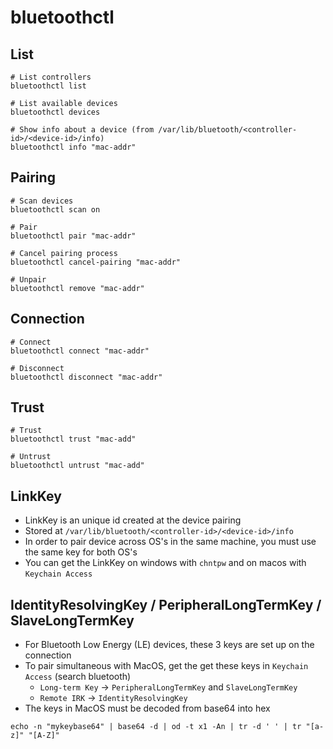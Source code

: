 # bluetoothctl

## List

```shell
# List controllers
bluetoothctl list

# List available devices
bluetoothctl devices

# Show info about a device (from /var/lib/bluetooth/<controller-id>/<device-id>/info)
bluetoothctl info "mac-addr"
```

## Pairing

```shell
# Scan devices
bluetoothctl scan on

# Pair
bluetoothctl pair "mac-addr"

# Cancel pairing process
bluetoothctl cancel-pairing "mac-addr"

# Unpair
bluetoothctl remove "mac-addr"
```

## Connection

```shell
# Connect
bluetoothctl connect "mac-addr"

# Disconnect
bluetoothctl disconnect "mac-addr"
```

## Trust

```shell
# Trust
bluetoothctl trust "mac-add"

# Untrust
bluetoothctl untrust "mac-add"
```

## LinkKey

- LinkKey is an unique id created at the device pairing
- Stored at `/var/lib/bluetooth/<controller-id>/<device-id>/info`
- In order to pair device across OS's in the same machine, you must use the same key for both OS's
- You can get the LinkKey on windows with `chntpw` and on macos with `Keychain Access`

## IdentityResolvingKey / PeripheralLongTermKey / SlaveLongTermKey

- For Bluetooth Low Energy (LE) devices, these 3 keys are set up on the connection
- To pair simultaneous with MacOS, get the get these keys in `Keychain Access` (search bluetooth)
  - `Long-term Key` -> `PeripheralLongTermKey` and `SlaveLongTermKey`
  - `Remote IRK` -> `IdentityResolvingKey`
- The keys in MacOS must be decoded from base64 into hex

```shell
echo -n "mykeybase64" | base64 -d | od -t x1 -An | tr -d ' ' | tr "[a-z]" "[A-Z]"
```

